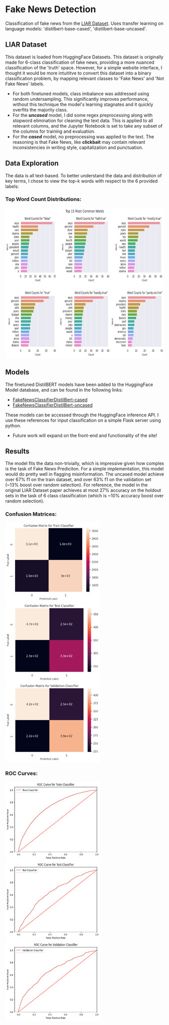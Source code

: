 # Fake News Detection
Classification of fake news from the [LIAR Dataset](https://huggingface.co/datasets/liar). Uses transfer learning on language models: 'distilbert-base-cased', 'distilbert-base-uncased'.

## LIAR Dataset
This dataset is loaded from HuggingFace Datasets. This dataset is originally made for 6-class classification of fake news, providing a more nuanced classification of the 'truth' space. However, for a simple website interface, I thought it would be more intuititve to convert this dataset into a binary classification problem, by mapping relevant classes to 'Fake News' and 'Not Fake News' labels.
- For both finetuned models, class imbalance was addressed using random undersampling. This significantly improves performance, without this technique the model's learning stagnates and it quickly overfits the majority class.
- For the ***uncased*** model, I did some regex preprocessing along with stopword elimination for cleaning the text data. This is applied to all relevant columns, and the Jupyter Notebook is set to take any subset of the columns for training and evaluation.
- For the ***cased*** model, no preprocessing was applied to the text. The reasoning is that Fake News, like **clickbait** may contain relevant inconsistencies in writing style, capitalization and punctuation.

## Data Exploration
The data is all text-based. To better understand the data and distribution of key terms, I chose to view the top-k words with respect to the 6 provided labels:

### Top Word Count Distributions:
<img src="imgs/word-counts.png" alt="Description" width="750" height="475">

## Models
The finetuned DistilBERT models have been added to the HuggingFace Model database, and can be found in the following links:
- [FakeNewsClassifierDistilBert-cased](https://huggingface.co/caballeroch/FakeNewsClassifierDistilBert-cased)
- [FakeNewsClassifierDistilBert-uncased](https://huggingface.co/caballeroch/FakeNewsClassifierDistilBert-uncased)

These models can be accessed through the HuggingFace inference API. I use these references for input classification on a simple Flask server using python. 
- Future work will expand on the front-end and functionality of the site!

## Results
The model fits the data non-trivially, which is impressive given how complex is the task of Fake News Prediciton. For a simple implementation, this model would do pretty well in flagging misinformation. The uncased model achieve over 67% f1 on the train dataset, and over 63% f1 on the validation set (~13% boost over random selection). For reference, the model in the original LIAR Dataset paper achieves at most 27% accuracy on the holdout sets in the task of 6 class classification (which is ~10% accuracy boost over random selection). 

### Confusion Matrices:
<div>
  <img src="imgs/train-result.png" alt="Description" width="300" height="250">
  <img src="imgs/test-result.png" alt="Description" width="300" height="250">
  <img src="imgs/validation-result.png" alt="Description" width="300" height="250">
</div>


### ROC Curves:
<div>
  <img src="imgs/train-roc.png" alt="Description" width="300" height="250">
  <img src="imgs/test-roc.png" alt="Description" width="300" height="250">
  <img src="imgs/val-roc.png" alt="Description" width="300" height="250">
</div>


